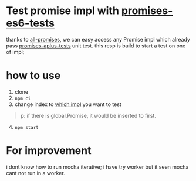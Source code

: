 # Test promise impl with [promises-es6-tests](https://www.npmjs.com/package/promises-es6-tests)

thanks to [all-promises](https://www.npmjs.com/package/all-promises), we can easy access any Promise impl which already pass [promises-aplus-tests](https://www.npmjs.com/package/promises-aplus-tests) unit test. this resp is build to start a test on one of impl;

# how to use
1. clone
2. `npm ci`
3. change index to [which impl](https://github.com/hax/all-promises) you want to test
  > p: if there is global.Promise, it would be inserted to first.
4. `npm start`

# For improvement

i dont know how to run mocha iterative; i have try worker but it seen mocha cant not run in a worker.
